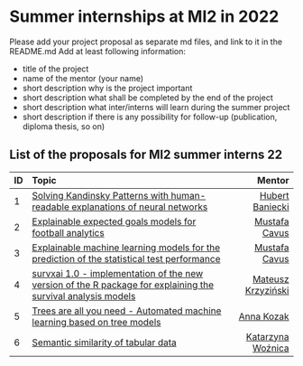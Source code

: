 # Summer internships at MI2 in 2022

Please add your project proposal as separate md files, and link to it in the README.md
Add at least following information:

- title of the project
- name of the mentor (your name)
- short description why is the project important
- short description what shall be completed by the end of the project
- short description what inter/interns will learn during the summer project
- short description if there is any possibility for follow-up (publication, diploma thesis, so on)

## List of the proposals for MI2 summer interns 22

|  ID  |  Topic  |  Mentor  |
|----------|:-------------|------:|
| 1 | [Solving Kandinsky Patterns with human-readable explanations of neural networks](https://github.com/pbiecek/mi2-summer-22/blob/main/kandinsky-patterns.md) | [Hubert Baniecki](http://hbaniecki.com) |
| 2 | [Explainable expected goals models for football analytics](https://github.com/mcavs/mi2-summer-22/blob/main/explainable_xG_models.md) | [Mustafa Cavus](https://www.researchgate.net/profile/Mustafa-Cavus-2) |
| 3 | [Explainable machine learning models for the prediction of the statistical test performance](https://github.com/mcavs/mi2-summer-22/blob/main/explainable_ML_power_prediction.md) | [Mustafa Cavus](https://www.researchgate.net/profile/Mustafa-Cavus-2) |
| 4 | [survxai 1.0 - implementation of the new version of the R package for explaining the survival analysis models](https://github.com/krzyzinskim/mi2-summer-22/blob/main/survxai.md) | [Mateusz Krzyziński](https://www.mi2.ai/the-team.html#mateusz-krzyziński) |
| 5 | [Trees are all you need - Automated machine learning based on tree models](https://github.com/pbiecek/mi2-summer-22/blob/main/forester.md) | [Anna Kozak](https://www.mi2.ai/the-team.html#anna-kozak) |
| 6 | [Semantic similarity of tabular data](https://github.com/pbiecek/mi2-summer-22/blob/main/semantic_similarity.md) | [Katarzyna Woźnica](https://www.mi2.ai/the-team.html#katarzyna-woźnica) |
